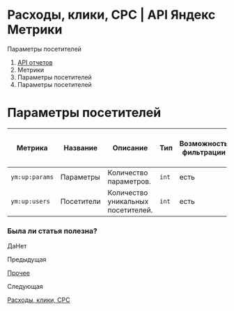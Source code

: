 # Расходы, клики, CPC | API Яндекс Метрики

Параметры посетителей

  1. [API отчетов](../../index.md)
  2. Метрики
  3. Параметры посетителей
  4. Параметры посетителей

# Параметры посетителей

**Метрика** |  **Название** |  **Описание** |  **Тип** |  **Возможность фильтрации** |  **Минимальная дата для создания отчета**  
---|---|---|---|---|---  
`ym:up:params` |  Параметры |  Количество параметров. |  `int` |  есть |  2016-02-15  
`ym:up:users` |  Посетители |  Количество уникальных посетителей. |  `int` |  есть |  2016-02-15  
  
### Была ли статья полезна?

ДаНет

Предыдущая

[Прочее](../advertising/other.md)

Следующая

[Расходы, клики, CPC](../expenses_visits/expenses.md)
